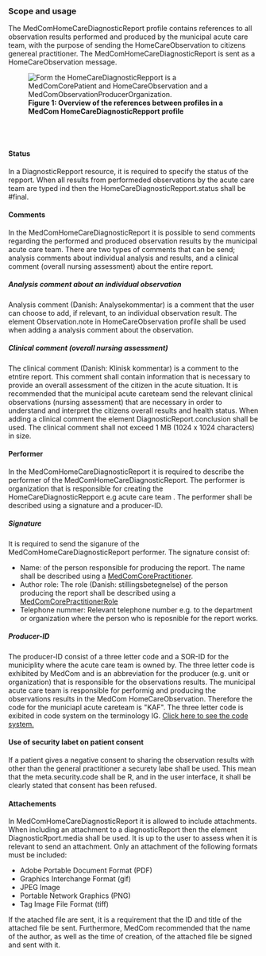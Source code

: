### Scope and usage 
The MedComHomeCareDiagnosticReport profile contains references to all observation results performed and produced by the municipal acute care team, with the purpose of sending the HomeCareObservation to citizens genereal practitioner. The MedComHomeCareDiagnosticReport is sent as a HomeCareObservation message. 

<figure>
<img alt="Form the HomeCareDiagnosticRepport is a MedComCorePatient and HomeCareObservation and a MedComObservationProducerOrganization. " src="./HomeCareObservation/HomeCareObsProfile.svg" style="float:none; display:block; margin-left:auto; margin-right:auto;" id="Fig1"/>
<figcaption text-align="center"><b>Figure 1: Overview of the references between profiles in a MedCom HomeCareDiagnosticRepport profile </b></figcaption>
</figure>
<br>
<br>

#### Status 
In a DiagnosticRepport resource, it is required to specify the status of the repport. When all results from performeded observations by the acute care team are typed ind then the HomeCareDiagnosticRepport.status shall be #final.


#### Comments 
In the MedComHomeCareDiagnosticReport it is possible to send comments regarding the performed and produced observation results by the municipal acute care team. There are two types of comments that can be send; analysis comments about individual analysis and results, and a clinical comment (overall nursing assessment) about the entire report.

##### Analysis comment about an individual observation
Analysis comment (Danish: Analysekommentar) is a comment that the user can choose to add, if relevant, to an individual observation result. The element Observation.note in HomeCareObservation profile shall be used when adding a analysis comment about the observation. 

##### Clinical comment (overall nursing assessment)
The clinical comment (Danish: Klinisk kommentar) is a comment to the etntire report. This comment shall contain information that is necessary to provide an overall assessment of the citizen in the acute situation. It is recommended that the municipal acute careteam send the relevant clinical observations (nursing assessment) that are necessary in order to understand and interpret the citizens overall results and health status. When adding a clinical comment the element DiagnosticReport.conclusion shall be used. The clinical comment shall not exceed 1 MB (1024 x 1024 characters) in size. 

#### Performer 
In the MedComHomeCareDiagnosticReport it is required to describe the performer of the MedComHomeCareDiagnosticReport. The performer is organization that is responsible for creating the HomeCareDiagnosticRepport e.g acute care team . The performer shall be described using a signature and a producer-ID.

##### Signature
It is required to send the siganure of the MedComHomeCareDiagnosticReport performer. The signature consist of: 
* Name: of the person responsible for producing the report. The name shall be described using a [MedComCorePractitioner](https://medcomfhir.dk/ig/core/StructureDefinition-medcom-core-practitioner.html).
* Author role: The role (Danish: stillingsbetegnelse) of the person producing the report  shall be described using a [MedComCorePractitionerRole](https://medcomfhir.dk/ig/core/StructureDefinition-medcom-core-practitionerrole.html) 
* Telephone nummer: Relevant telephone number e.g. to the department or organization where the person who is reposnible for the report works. 

##### Producer-ID
The producer-ID consist of a three letter code and a SOR-ID for the municiplity where the acute care team is owned by. 
The three letter code is exhibited by MedCom and is an abbreviation for the producer (e.g. unit or organization) that is responsible for the observations results. The municipal acute care team  is responsible for performig and producing the observations results in the MedCom HomeCareObservation. Therefore the code for the municiapl acute careteam is "KAF". 
The three letter code is exibited in code system on the terminology IG. <a href= "http://medcomfhir.dk/ig/terminology/CodeSystem-MedComProducentID.html">Click here to see the code system. </a>

#### Use of security labet on patient consent 
If a patient gives a negative consent to sharing the observation results with other than the general practitioner a securety labe shall be used. 
This mean that the meta.security.code shall be R, and in the user interface, it shall be clearly stated that consent has been refused. 

#### Attachements 
In MedComHomeCareDiagnosticReport it is allowed to include attachments. When including an attachment to a diagnosticReport then the element DiagnosticRport.media shall be used. It is up to the user to assess when it is relevant to send an attachment. 
Only an attachment of the following formats must be included: 

* Adobe Portable Document Format (PDF)
* Graphics Interchange Format (gif)
* JPEG Image
* Portable Network Graphics (PNG)
* Tag Image File Format (tiff)

If the atached file are sent, it is a requirement that the ID and title of the attached file be sent. Furthermore, MedCom recommended that the name of the author, as well as the time of creation, of the attached file be signed and sent with it.